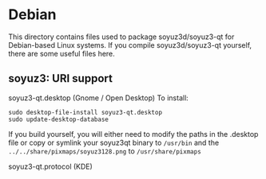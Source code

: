 
Debian
====================
This directory contains files used to package soyuz3d/soyuz3-qt
for Debian-based Linux systems. If you compile soyuz3d/soyuz3-qt yourself, there are some useful files here.

## soyuz3: URI support ##


soyuz3-qt.desktop  (Gnome / Open Desktop)
To install:

	sudo desktop-file-install soyuz3-qt.desktop
	sudo update-desktop-database

If you build yourself, you will either need to modify the paths in
the .desktop file or copy or symlink your soyuz3qt binary to `/usr/bin`
and the `../../share/pixmaps/soyuz3128.png` to `/usr/share/pixmaps`

soyuz3-qt.protocol (KDE)

